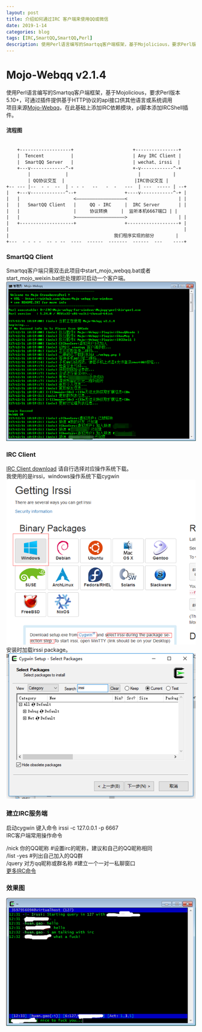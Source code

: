 ```yaml
---
layout: post
title: 介绍如何通过IRC 客户端来使用QQ或微信
date: 2019-1-14
categories: blog
tags: [IRC,SmartQQ,SmartQQ,Perl]
description: 使用Perl语言编写的Smartqq客户端框架，基于Mojolicious，要求Perl版本5.10+，可通过插件提供基于HTTP协议的api接口供其他语言或系统调用。
---
```


# Mojo-Webqq v2.1.4
使用Perl语言编写的Smartqq客户端框架，基于Mojolicious，要求Perl版本5.10+，可通过插件提供基于HTTP协议的api接口供其他语言或系统调用
</br>项目来源[Mojo-Webqq](https://github.com/sjdy521/Mojo-Webqq)，在此基础上添加IRC依赖模块，pl脚本添加IRCShell插件。 
</br>
#### 流程图

```

    +-------------------+                      +----------------+  
    |  Tencent          |                      | Any IRC Client |
    |  SmartQQ Server   |                      | wechat、irssi  |
    +---v-------------^-+                      +-v------------^-+     
        |             |                          |            |
        | QQ协议交互  |                          |IRC协议交互 |
+-- --- |--  - -  --  | - - -   --   -  -   ---  | ---  ----- | --+
|   +---v-------------^--+                  +----v------------^-+ |   
|   |                    <——————————————————<                   | |
|   |   SmartQQ Client   |     QQ - IRC     |  IRC Server       | |
|   |                    |     协议转换     |  监听本机6667端口 | |
|   |                    >——————————————————>                   | | 
|   +--------------------+                  +-------------------+ |
|                                                                 |
|                                       我们程序实现的部分        | 
+---  - - - -  -- - --  ----  ------  -------  ------  ---    ----+

```
### SmartQQ Client
Smartqq客户端只需双击此项目中start_mojo_webqq.bat或者start_mojo_weixin.bat批处理即可启动一个客户端。
![image](https://github.com/ghuan/springmvc/blob/master/WebContent/images/1.png)
### IRC Client
[IRC Client download](http://www.ircreviews.org/clients/) 请自行选择对应操作系统下载。
</br>
我使用的是irssi，windows操作系统下载cygwin</br>
![image](https://github.com/ghuan/springmvc/blob/master/WebContent/images/2.png)</br>
安装时加载irssi package。</br>
![image](https://github.com/ghuan/springmvc/blob/master/WebContent/images/3.png)</br>
### 建立IRC服务端
启动cygwin 键入命令 irssi -c 127.0.0.1 -p 6667</br>
IRC客户端常用操作命令

/nick 你的QQ昵称               #设置irc的昵称，建议和自己的QQ昵称相同</br>
/list -yes                    #列出自己加入的QQ群</br>
/query 对方qq昵称或群名称       #建立一个一对一私聊窗口</br>
[更多IRC命令](http://wiki.ubuntu.org.cn/IRC%E5%9F%BA%E6%9C%AC%E5%91%BD%E4%BB%A4%E8%AF%B4%E6%98%8E)</br>

### 效果图

![image](https://github.com/ghuan/springmvc/blob/master/WebContent/images/4.png)</br>












